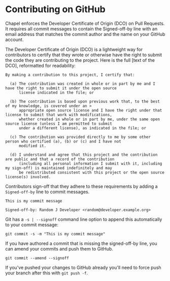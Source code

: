 Contributing on GitHub
===================

Chapel enforces the Developer Certificate of Origin (DCO) on Pull Requests. It requires all commit messages to contain the Signed-off-by line with an email address that matches the commit author and the name on your GitHub account.

The Developer Certificate of Origin (DCO) is a lightweight way for contributors to certify that they wrote or otherwise have the right to submit the code they are contributing to the project. Here is the full [text of the DCO], reformatted for readability:

    By making a contribution to this project, I certify that:

      (a) The contribution was created in whole or in part by me and I have the right to submit it under the open source 
          license indicated in the file; or

      (b) The contribution is based upon previous work that, to the best of my knowledge, is covered under an > 
          appropriate open source license and I have the right under that license to submit that work with modifications, 
          whether created in whole or in part by me, under the same open source license (unless I am permitted to submit 
          under a different license), as indicated in the file; or

      (c) The contribution was provided directly to me by some other person who certified (a), (b) or (c) and I have not 
          modified it.

      (d) I understand and agree that this project and the contribution are public and that a record of the contribution 
          (including all personal information I submit with it, including my sign-off) is maintained indefinitely and may 
          be redistributed consistent with this project or the open source license(s) involved.

Contributors sign-off that they adhere to these requirements by adding a `Signed-off-by` line to commit messages.

    This is my commit message

    Signed-off-by: Random J Developer <random@developer.example.org>

Git has a `-s | --signoff` command line option to append this automatically to your commit message:

    git commit -s -m "This is my commit message"

If you have authored a commit that is missing the signed-off-by line, you can amend your commits and push them to GitHub.

    git commit --amend --signoff

If you've pushed your changes to GitHub already you'll need to force push your branch after this with `git push -f`.



[text of DCO]: https://developercertificate.org/
